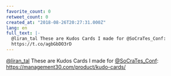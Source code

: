```yaml
---
favorite_count: 0
retweet_count: 0
created_at: "2018-08-26T20:27:31.000Z"
lang: en
full_text: |-
  @liran_tal These are Kudos Cards I made for @SoCraTes_Conf:
  https://t.co/agbGbDO3rD
---
```


[@liran_tal](https://twitter.com/liran_tal) These are Kudos Cards I made for
[@SoCraTes_Conf](https://twitter.com/SoCraTes_Conf):
<https://management30.com/product/kudo-cards/>
